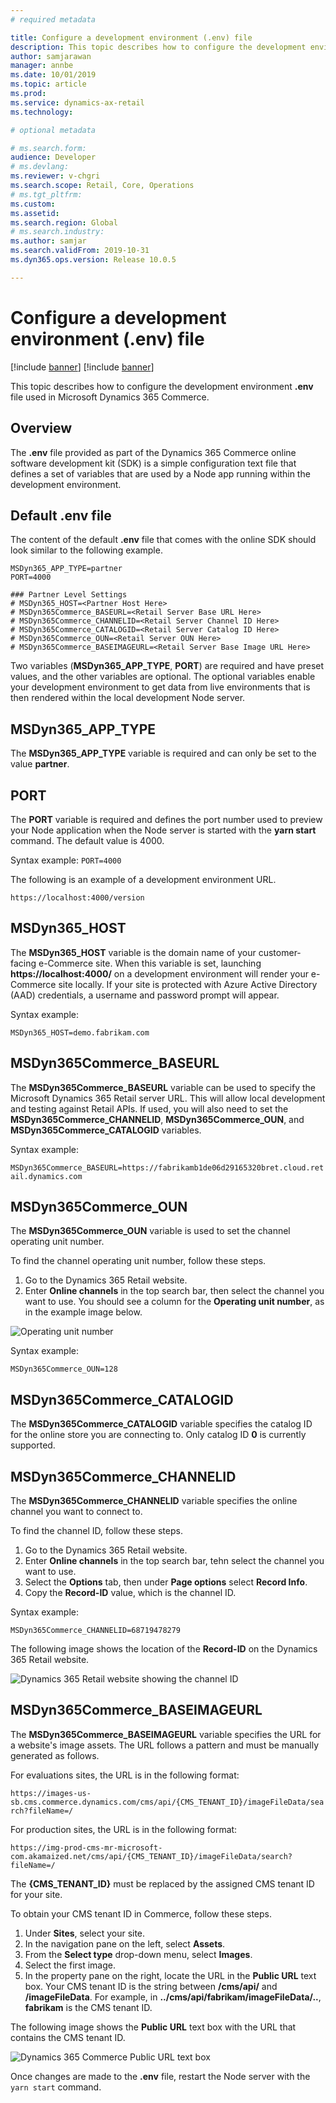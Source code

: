 ```yaml
---
# required metadata

title: Configure a development environment (.env) file
description: This topic describes how to configure the development environment (.env) file used in Microsoft Dynamics 365 Commerce.
author: samjarawan
manager: annbe
ms.date: 10/01/2019
ms.topic: article
ms.prod: 
ms.service: dynamics-ax-retail
ms.technology: 

# optional metadata

# ms.search.form: 
audience: Developer
# ms.devlang: 
ms.reviewer: v-chgri
ms.search.scope: Retail, Core, Operations
# ms.tgt_pltfrm: 
ms.custom: 
ms.assetid: 
ms.search.region: Global
# ms.search.industry: 
ms.author: samjar
ms.search.validFrom: 2019-10-31
ms.dyn365.ops.version: Release 10.0.5

---
```

# Configure a development environment (.env) file

[!include [banner](../includes/preview-banner.md)]
[!include [banner](../includes/banner.md)]

This topic describes how to configure the development environment **.env** file used in Microsoft Dynamics 365 Commerce.

## Overview

The **.env** file provided as part of the Dynamics 365 Commerce online software development kit (SDK) is a simple configuration text file that defines a set of variables that are used by a Node app running within the development environment.

## Default .env file

The content of the default **.env** file that comes with the online SDK should look similar to the following example.

```
MSDyn365_APP_TYPE=partner
PORT=4000

### Partner Level Settings
# MSDyn365_HOST=<Partner Host Here>
# MSDyn365Commerce_BASEURL=<Retail Server Base URL Here>
# MSDyn365Commerce_CHANNELID=<Retail Server Channel ID Here>
# MSDyn365Commerce_CATALOGID=<Retail Server Catalog ID Here>
# MSDyn365Commerce_OUN=<Retail Server OUN Here>
# MSDyn365Commerce_BASEIMAGEURL=<Retail Server Base Image URL Here>
```
Two variables (**MSDyn365_APP_TYPE**, **PORT**) are required and have preset values, and the other variables are optional. The optional variables enable your development environment to get data from live environments that is then rendered within the local development Node server.

## MSDyn365_APP_TYPE
The **MSDyn365_APP_TYPE** variable is required and can only be set to the value **partner**.

## PORT
The **PORT** variable is required and defines the port number used to preview your Node application when the Node server is started with the **yarn start** command. The default value is 4000.

Syntax example: 
```PORT=4000```

The following is an example of a development environment URL.

```https://localhost:4000/version```

## MSDyn365_HOST
The **MSDyn365_HOST** variable is the domain name of your customer-facing e-Commerce site. When this variable is set, launching **https://localhost:4000/** on a development environment will render your e-Commerce site locally. If your site is protected with Azure Active Directory (AAD) credentials, a username and password prompt will appear.

Syntax example: 

```MSDyn365_HOST=demo.fabrikam.com```

## MSDyn365Commerce_BASEURL
The **MSDyn365Commerce_BASEURL** variable can be used to specify the Microsoft Dynamics 365 Retail server URL. This will allow local development and testing against Retail APIs. If used, you will also need to set the **MSDyn365Commerce_CHANNELID**, **MSDyn365Commerce_OUN**, and **MSDyn365Commerce_CATALOGID** variables.

Syntax example: 

```MSDyn365Commerce_BASEURL=https://fabrikamb1de06d29165320bret.cloud.retail.dynamics.com```

## MSDyn365Commerce_OUN
The **MSDyn365Commerce_OUN** variable is used to set the channel operating unit number. 

To find the channel operating unit number, follow these steps.

1. Go to the Dynamics 365 Retail website.
1. Enter **Online channels** in the top search bar, then select the channel you want to use. You should see a column for the **Operating unit number**, as in the example image below.

![Operating unit number](media/operating-unit-number.png)

Syntax example: 


```MSDyn365Commerce_OUN=128```

## MSDyn365Commerce_CATALOGID

The **MSDyn365Commerce_CATALOGID** variable specifies the catalog ID for the online store you are connecting to. Only catalog ID **0** is currently supported.

## MSDyn365Commerce_CHANNELID

The **MSDyn365Commerce_CHANNELID** variable specifies the online channel you want to connect to. 

To find the channel ID, follow these steps.

1. Go to the Dynamics 365 Retail website.
1. Enter **Online channels** in the top search bar, tehn select the channel you want to use. 
1. Select the **Options** tab, then under **Page options** select **Record Info**. 
1. Copy the **Record-ID** value, which is the channel ID.

Syntax example: 

```MSDyn365Commerce_CHANNELID=68719478279```

The following image shows the location of the **Record-ID** on the Dynamics 365 Retail website.

![Dynamics 365 Retail website showing the channel ID](media/channel-id.png)

## MSDyn365Commerce_BASEIMAGEURL
The **MSDyn365Commerce_BASEIMAGEURL** variable specifies the URL for a website's image assets. The URL follows a pattern and must be manually generated as follows.

For evaluations sites, the URL is in the following format: 

```https://images-us-sb.cms.commerce.dynamics.com/cms/api/{CMS_TENANT_ID}/imageFileData/search?fileName=/```

For production sites, the URL is in the following format: 

```https://img-prod-cms-mr-microsoft-com.akamaized.net/cms/api/{CMS_TENANT_ID}/imageFileData/search?fileName=/```

The **{CMS_TENANT_ID}** must be replaced by the assigned CMS tenant ID for your site.  

To obtain your CMS tenant ID in Commerce, follow these steps.

1. Under **Sites**, select your site.
1. In the navigation pane on the left, select **Assets**.
1. From the **Select type** drop-down menu, select **Images**. 
1. Select the first image. 
1. In the property pane on the right, locate the URL in the **Public URL** text box. Your CMS tenant ID is the string between **/cms/api/** and **/imageFileData**. For example, in **../cms/api/fabrikam/imageFileData/..**, **fabrikam** is the CMS tenant ID. 

The following image shows the **Public URL** text box with the URL that contains the CMS tenant ID.

![Dynamics 365 Commerce Public URL text box](media/obtain-tenant-id.png)

Once changes are made to the **.env** file, restart the Node server with the ```yarn start``` command.
